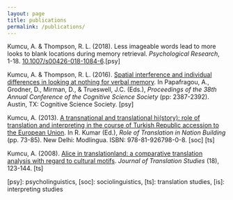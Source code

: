 ```yaml
---
layout: page
title: publications
permalink: /publications/
---
```


<p>Kumcu, A. & Thompson, R. L. (2018). Less imageable words lead to more looks to blank locations during memory retrieval. <i>Psychological Research</i>, 1-18. <a href="https://link.springer.com/article/10.1007%2Fs00426-018-1084-6" target="_blank">10.1007/s00426-018-1084-6</a>.[psy]</p>
<p>Kumcu, A. & Thompson, R. L. (2016). <a href="alperkumcu.github.io/Effect of Speech Rate and Overlapping on Multimodal Language Processing.pdf" target="_blank">Spatial interference and individual differences in looking at nothing for verbal memory</a>. In Papafragou, A., Grodner, D., Mirman, D., & Trueswell, J.C. (Eds.), <i>Proceedings of the 38th Annual Conference of the Cognitive Science Society</i> (pp: 2387-2392). Austin, TX: Cognitive Science Society. [psy]</p>
<p>Kumcu, A. (2013). <a href="alperkumcu.github.io/Effect of Speech Rate and Overlapping on Multimodal Language Processing.pdf" target="_blank">A transnational and translational hi(story): role of translation and interpreting in the course of Turkish Republic accession to the European Union</a>. In R. Kumar (Ed.), <i>Role of Translation in Nation Building</i> (pp. 73-85). New Delhi: Modlingua. ISBN: 978-81-926798-0-8. [soc] [ts]</p>
<p>Kumcu, A. (2008). <a href="alperkumcu.github.io/Effect of Speech Rate and Overlapping on Multimodal Language Processing.pdf" target="_blank">Alice in translationland: a comparative translation analysis with regard to cultural motifs</a>. <i>Journal of Translation Studies</i> (18), 123-144. [ts]</p> 

<p>[psy]: psycholinguistics, [soc]: sociolinguistics, [ts]: translation studies, [is]: interpreting studies</p> 
